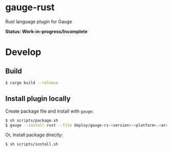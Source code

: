# gauge-rust

Rust language plugin for Gauge

**Status: Work-in-progress/Incomplete**

# Develop

## Build

```sh
$ cargo build --release
```

## Install plugin locally

Create package file and install with `gauge`:

```sh
$ sh scripts/package.sh
$ gauge --install rust --file deploy/gauge-rs-<version>-<platform>.<arch>.zip
```

Or, Install package directly:

```sh
$ sh scripts/install.sh
```
